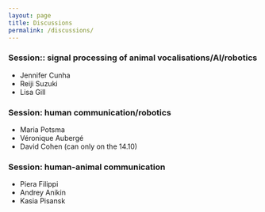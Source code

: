 ```yaml
---
layout: page
title: Discussions
permalink: /discussions/
---
```



### Session:: signal processing of animal vocalisations/AI/robotics
-	Jennifer Cunha 
-	Reiji Suzuki 
-	Lisa Gill


### Session: human communication/robotics
-	Maria Potsma 
-	Véronique Aubergé 
- David Cohen (can only on  the 14.10)

###  Session: human-animal communication
-	Piera Filippi 
-	Andrey Anikin 
- Kasia Pisansk
